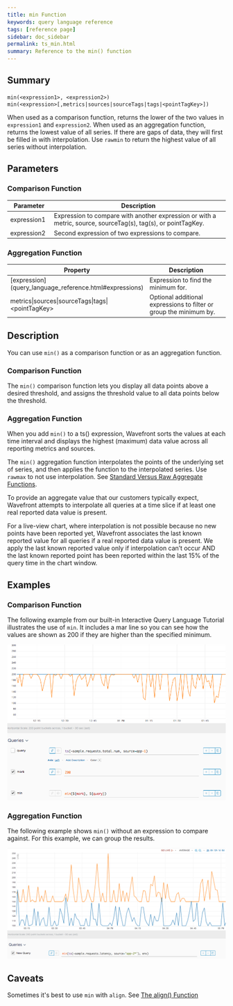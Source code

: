 ```yaml
---
title: min Function
keywords: query language reference
tags: [reference page]
sidebar: doc_sidebar
permalink: ts_min.html
summary: Reference to the min() function
---
```

## Summary
```
min(<expression1>, <expression2>)
min(<expression>[,metrics|sources|sourceTags|tags|<pointTagKey>])
```

When used as a comparison function, returns the lower of the two values in `expression1` and `expression2`.
When used as an aggregation function, returns the lowest value of all series. If there are gaps of data, they will first be filled in with interpolation. Use `rawmin` to return the highest value of all series without interpolation.

## Parameters

### Comparison Function
<table>
<tbody>
<thead>
<tr><th width="20%">Parameter</th><th width="80%">Description</th></tr>
</thead>
<tr>
<td>expression1</td>
<td>Expression to compare with another expression or with a metric, source, sourceTag(s), tag(s), or pointTagKey. </td></tr>
<tr>
<td>expression2</td>
<td>Second expression of two expressions to compare.   </td>
</tr>
</tbody>
</table>

### Aggregation Function
<table>
<tbody>
<thead>
<tr><th width="20%">Property</th><th width="80%">Description</th></tr>
</thead>
<tr>
<td markdown="span"> [expression](query_language_reference.html#expressions)</td>
<td>Expression to find the minimum for. </td></tr>
<tr>
<td>metrics&vert;sources&vert;sourceTags&vert;tags&vert;&lt;pointTagKey&gt;</td>
<td>Optional additional expressions to filter or group the minimum by. </td>
</tr>
</tbody>
</table>

## Description

You can use `min()` as a comparison function or as an aggregation function.

### Comparison Function

The `min()` comparison function lets you display all data points above a desired threshold, and assigns the threshold value to all data points below the threshold.

### Aggregation Function

When you add `min()` to a ts() expression, Wavefront sorts the values at each time interval and displays the highest (maximum) data value across all reporting metrics and sources.

The `min()` aggregation function interpolates the points of the underlying set of series, and then applies the function to the interpolated series. Use `rawmax` to not use interpolation. See [Standard Versus Raw Aggregate Functions](query_language_aggregate_functions.html).

To provide an aggregate value that our customers typically expect, Wavefront attempts to interpolate all queries at a time slice if at least one real reported data value is present.

For a live-view chart, where interpolation is not possible because no new points have been reported yet, Wavefront associates the last known reported value for all queries if a real reported data value is present. We apply the last known reported value only if interpolation can’t occur AND the last known reported point has been reported within the last 15% of the query time in the chart window.

## Examples

### Comparison Function

The following example from our built-in Interactive Query Language Tutorial illustrates the use of `min`. It includes a mar line so you can see how the values are shown as 200 if they are higher than the specified minimum.

![ts min](images/ts_min.png)

### Aggregation Function

The following example shows `min()` without an expression to compare against. For this example, we can group the results.

![ts min aggr](images/ts_min_aggr.png)


## Caveats

Sometimes it's best to use `min` with `align`. See [The align() Function](query_language_align_function.html)
